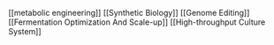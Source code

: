 [[metabolic engineering]]
[[Synthetic Biology]]
[[Genome Editing]]
[[Fermentation Optimization And Scale-up]]
[[High-throughput Culture System]]
